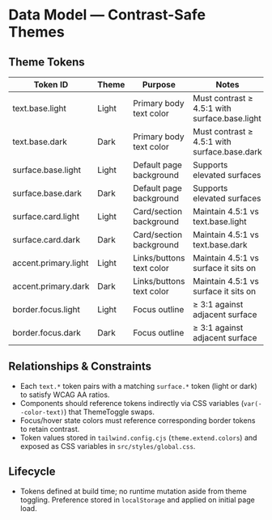 # Data Model — Contrast-Safe Themes

## Theme Tokens

| Token ID | Theme | Purpose | Notes |
|----------|-------|---------|-------|
| text.base.light | Light | Primary body text color | Must contrast ≥ 4.5:1 with surface.base.light |
| text.base.dark | Dark | Primary body text color | Must contrast ≥ 4.5:1 with surface.base.dark |
| surface.base.light | Light | Default page background | Supports elevated surfaces |
| surface.base.dark | Dark | Default page background | Supports elevated surfaces |
| surface.card.light | Light | Card/section background | Maintain 4.5:1 vs text.base.light |
| surface.card.dark | Dark | Card/section background | Maintain 4.5:1 vs text.base.dark |
| accent.primary.light | Light | Links/buttons text color | Maintain 4.5:1 vs surface it sits on |
| accent.primary.dark | Dark | Links/buttons text color | Maintain 4.5:1 vs surface it sits on |
| border.focus.light | Light | Focus outline | ≥ 3:1 against adjacent surface |
| border.focus.dark | Dark | Focus outline | ≥ 3:1 against adjacent surface |

## Relationships & Constraints
- Each `text.*` token pairs with a matching `surface.*` token (light or dark) to satisfy WCAG AA ratios.
- Components should reference tokens indirectly via CSS variables (`var(--color-text)`) that ThemeToggle swaps.
- Focus/hover state colors must reference corresponding border tokens to retain contrast.
- Token values stored in `tailwind.config.cjs` (`theme.extend.colors`) and exposed as CSS variables in `src/styles/global.css`.

## Lifecycle
- Tokens defined at build time; no runtime mutation aside from theme toggling. Preference stored in `localStorage` and applied on initial page load.
